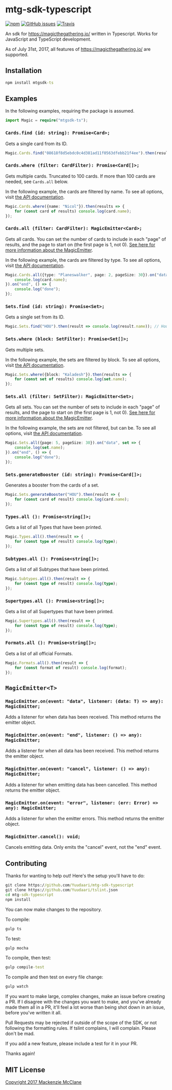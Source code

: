 # mtg-sdk-typescript
[![npm](https://img.shields.io/npm/v/mtgsdk-ts.svg?style=flat-square)](https://www.npmjs.com/package/mtgsdk-ts)
[![GitHub issues](https://img.shields.io/github/issues/Yuudaari/mtg-sdk-typescript.svg?style=flat-square)](https://github.com/Yuudaari/mtg-sdk-typescript)
[![Travis](https://img.shields.io/travis/Yuudaari/mtg-sdk-typescript.svg?style=flat-square)](https://travis-ci.org/Yuudaari/mtg-sdk-typescript)

An sdk for https://magicthegathering.io/ written in Typescript. Works for JavaScript and TypeScript development.

As of July 31st, 2017, all features of https://magicthegathering.io/ are supported.


## Installation

```bat
npm install mtgsdk-ts
```

## Examples
In the following examples, requiring the package is assumed.
```ts
import Magic = require("mtgsdk-ts");
```

### `Cards.find (id: string): Promise<Card>;` 

Gets a single card from its ID.

```ts
Magic.Cards.find("08618f8d5ebdc0c4d381ad11f0563dfebb21f4ee").then(result => console.log(result.name)); // Blood Scrivener
```


### `Cards.where (filter: CardFilter): Promise<Card[]>;`

Gets multiple cards. Truncated to 100 cards. If more than 100 cards are needed, see `Cards.all` below.

In the following example, the cards are filtered by name. To see all options, visit [the API documentation](https://docs.magicthegathering.io/#api_v1cards_list).
```ts
Magic.Cards.where({name: "Nicol"}).then(results => {
	for (const card of results) console.log(card.name);
});
```


### `Cards.all (filter: CardFilter): MagicEmitter<Card>;`

Gets all cards. You can set the number of cards to include in each "page" of results, and the page to start on (the first page is 1, not 0). [See here for more information about the MagicEmitter](#magicemittert).

In the following example, the cards are filtered by type. To see all options, visit [the API documentation](https://docs.magicthegathering.io/#api_v1cards_list).
```ts
Magic.Cards.all({type: "Planeswalker", page: 2, pageSize: 30}).on("data", card => {
	console.log(card.name); 
}).on("end", () => {
	console.log("done");
});
```

### `Sets.find (id: string): Promise<Set>;` 

Gets a single set from its ID.

```ts
Magic.Sets.find("HOU").then(result => console.log(result.name)); // Hour of Devastation
```


### `Sets.where (block: SetFilter): Promise<Set[]>;`

Gets multiple sets.

In the following example, the sets are filtered by block. To see all options, visit [the API documentation](https://docs.magicthegathering.io/#api_v1sets_list).
```ts
Magic.Sets.where({block: "Kaladesh"}).then(results => {
	for (const set of results) console.log(set.name);
});
```


### `Sets.all (filter: SetFilter): MagicEmitter<Set>;`

Gets all sets. You can set the number of sets to include in each "page" of results, and the page to start on (the first page is 1, not 0). [See here for more information about the MagicEmitter](#magicemittert).

In the following example, the sets are not filtered, but can be. To see all options, visit [the API documentation](https://docs.magicthegathering.io/#api_v1sets_list).
```ts
Magic.Sets.all({page: 5, pageSize: 30}).on("data", set => {
	console.log(set.name);
}).on("end", () => {
	console.log("done");
});
```

### `Sets.generateBooster (id: string): Promise<Card[]>;` 

Generates a booster from the cards of a set.

```ts
Magic.Sets.generateBooster("HOU").then(result => {
	for (const card of result) console.log(card.name);
});
```


### `Types.all (): Promise<string[]>;` 

Gets a list of all Types that have been printed.

```ts
Magic.Types.all().then(result => {
	for (const type of result) console.log(type);
});
```

### `Subtypes.all (): Promise<string[]>;` 

Gets a list of all Subtypes that have been printed.

```ts
Magic.Subtypes.all().then(result => {
	for (const type of result) console.log(type);
});
```

### `Supertypes.all (): Promise<string[]>;` 

Gets a list of all Supertypes that have been printed.

```ts
Magic.Supertypes.all().then(result => {
	for (const type of result) console.log(type);
});
```

### `Formats.all (): Promise<string[]>;` 

Gets a list of all official Formats.

```ts
Magic.Formats.all().then(result => {
	for (const format of result) console.log(format);
});
```

## `MagicEmitter<T>`

### `MagicEmitter.on(event: "data", listener: (data: T) => any): MagicEmitter;`

Adds a listener for when data has been received. This method returns the emitter object.

### `MagicEmitter.on(event: "end", listener: () => any): MagicEmitter;`

Adds a listener for when all data has been received. This method returns the emitter object.

### `MagicEmitter.on(event: "cancel", listener: () => any): MagicEmitter;`

Adds a listener for when emitting data has been cancelled. This method returns the emitter object.

### `MagicEmitter.on(event: "error", listener: (err: Error) => any): MagicEmitter;`

Adds a listener for when the emitter errors. This method returns the emitter object.

### `MagicEmitter.cancel(): void;`

Cancels emitting data. Only emits the "cancel" event, not the "end" event.


## Contributing

Thanks for wanting to help out! Here's the setup you'll have to do:
```bat
git clone https://github.com/Yuudaari/mtg-sdk-typescript
git clone https://github.com/Yuudaari/tslint.json
cd mtg-sdk-typescript
npm install
```
You can now make changes to the repository. 

To compile:
```bat
gulp ts
```
To test:
```bat
gulp mocha
```
To compile, then test:
```bat
gulp compile-test
```
To compile and then test on every file change:
```bat
gulp watch
```

If you want to make large, complex changes, make an issue before creating a PR. If I disagree with the changes you want to make, and you've already made them all in a PR, it'll feel a lot worse than being shot down in an issue, before you've written it all.

Pull Requests may be rejected if outside of the scope of the SDK, or not following the formatting rules. If tslint complains, I will complain. Please don't be mad.

If you add a new feature, please include a test for it in your PR.

Thanks again!



## MIT License

[Copyright 2017 Mackenzie McClane](./LICENSE)
